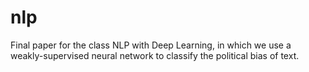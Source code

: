 # nlp

Final paper for the class NLP with Deep Learning, in which we use a weakly-supervised neural network to classify the political bias of text.
